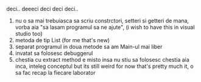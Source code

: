 deci.. deeeci deci deci deci..
1) nu o sa mai trebuiasca sa scriu constrctori, setteri si getteri de mana, vorba aia "sa lasam programul sa ne ajute", (i wish to have this in visual studio too)
2) metoda de tip List (for me that's new)
3) separat programul in doua metode sa am Main-ul mai liber
4) invatat sa folosesc debuggerul
5) chestia cu extract method e misto insa nu stiu sa folosesc chestia aia inca, inteleg conceptul but its still weird
for now that's pretty much it, o sa fac recap la fiecare laborator
